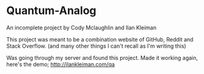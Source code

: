 # Quantum-Analog
An incomplete project by Cody Mclaughlin and Ilan Kleiman


This project was meant to be a combination website of GitHub, Reddit and Stack Overflow. (and many other things I can't recall as I'm writing this)


Was going through my server and found this project. Made it working again, here's the demo; http://ilankleiman.com/qa 
